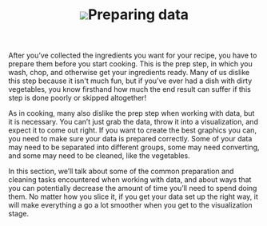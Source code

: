 <div data-type="part" class="green">
 <header>
 <h1><img src="../images/sections/04/preparing-data.png" />Preparing data</h1>
 </header>
<!--
Sections hidden for Gitbook publishing
	 <section class="content">-->
<p>After you’ve collected the ingredients you want for your recipe, you have to prepare them before you start cooking. This is the prep step, in which you wash, chop, and otherwise get your ingredients ready. Many of us dislike this step because it isn't much fun, but if you’ve ever had a dish with dirty vegetables, you know firsthand how much the end result can suffer if this step is done poorly or skipped altogether!</p>
 
<p>As in cooking, many also dislike the prep step when working with data, but it is necessary. You can’t just grab the data, throw it into a visualization, and expect it to come out right. If you want to create the best graphics you can, you need to make sure your data is prepared correctly. Some of your data may need to be separated into different groups, some may need converting, and some may need to be cleaned, like the vegetables.</p> 
 

<p>In this section, we’ll talk about some of the common preparation and cleaning tasks encountered when working with data, and about ways that you can potentially decrease the amount of time you’ll need to spend doing them. No matter how you slice it, if you get your data set up the right way, it will make everything a go a lot smoother when you get to the visualization stage.</p>
 <!--</section>-->
</div>
